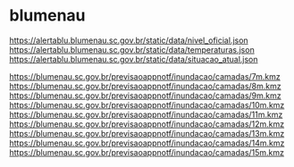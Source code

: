 # blumenau

https://alertablu.blumenau.sc.gov.br/static/data/nivel_oficial.json <br>
https://alertablu.blumenau.sc.gov.br/static/data/temperaturas.json <br>
https://alertablu.blumenau.sc.gov.br/static/data/situacao_atual.json <br>

https://blumenau.sc.gov.br/previsaoappnotf/inundacao/camadas/7m.kmz <br>
https://blumenau.sc.gov.br/previsaoappnotf/inundacao/camadas/8m.kmz <br>
https://blumenau.sc.gov.br/previsaoappnotf/inundacao/camadas/9m.kmz <br>
https://blumenau.sc.gov.br/previsaoappnotf/inundacao/camadas/10m.kmz <br>
https://blumenau.sc.gov.br/previsaoappnotf/inundacao/camadas/11m.kmz <br>
https://blumenau.sc.gov.br/previsaoappnotf/inundacao/camadas/12m.kmz <br>
https://blumenau.sc.gov.br/previsaoappnotf/inundacao/camadas/13m.kmz <br>
https://blumenau.sc.gov.br/previsaoappnotf/inundacao/camadas/14m.kmz <br>
https://blumenau.sc.gov.br/previsaoappnotf/inundacao/camadas/15m.kmz <br>

